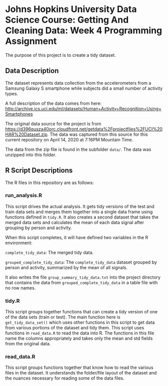 # Johns Hopkins University Data Science Course: Getting And Cleaning Data: Week 4 Programming Assignment

The purpose of this project is to create a tidy dataset. 

## Data Description

The dataset represents data collection from the accelerometers from a Samsung Galaxy S smartphone while subjects did a small number of activity types.

A full description of the data comes from here: http://archive.ics.uci.edu/ml/datasets/Human+Activity+Recognition+Using+Smartphones

The original data source for the project is from https://d396qusza40orc.cloudfront.net/getdata%2Fprojectfiles%2FUCI%20HAR%20Dataset.zip. The data was captured from this source for this current repository on April 14, 2020 at 7:16PM Mountain Time.

The data from the zip file is found in the subfolder `data/`. The data was unzipped into this folder.

## R Script Descriptions

The R files in this repository are as follows:

### run_analysis.R

This script drives the actual analysis. It gets tidy versions of the test and train data sets and merges them together into a single data frame using functions defined in `tidy.R`. It also creates a second dataset that takes the merged data sets and calculates the mean of each data signal after grouping by person and activity.

When this script completes, it will have defined two variables in the R environment:

`complete_tidy_data`: The merged tidy data.

`grouped_complete_tidy_data`: The `complete_tidy_data` dataset grouped by person and activity, summarized by the mean of all signals.

It also writes the file `group_summary_tidy_data.txt` into the project directory that contains the data from `grouped_complete_tidy_data` in a table file with no row names.

### tidy.R

This script groups together functions that can create a tidy version of one of the data sets (train or test). The main function here is `get_tidy_data_set()` which uses other functions in this script to get data from various portions of the dataset and tidy them. This script uses functions in `read_data.R` to read the data into R. The functions in this file name the columns appropriately and takes only the mean and std fields from the original data.

### read_data.R

This script groups functions together that know how to read the various files in the dataset. It understands the folder/file layout of the dataset and the nuances necessary for reading some of the data files.
